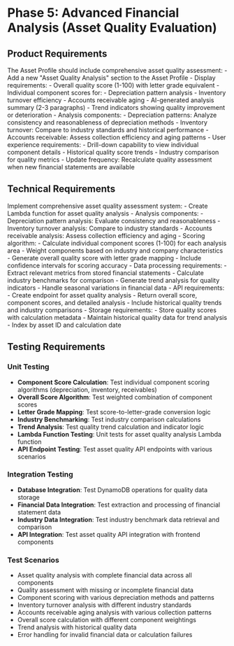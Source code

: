 # Phase 5: Advanced Financial Analysis (Asset Quality Evaluation)

## Product Requirements

The Asset Profile should include comprehensive asset quality assessment:
    - Add a new "Asset Quality Analysis" section to the Asset Profile
    - Display requirements:
        - Overall quality score (1-100) with letter grade equivalent
        - Individual component scores for:
            - Depreciation pattern analysis
            - Inventory turnover efficiency
            - Accounts receivable aging
        - AI-generated analysis summary (2-3 paragraphs)
        - Trend indicators showing quality improvement or deterioration
    - Analysis components:
        - Depreciation patterns: Analyze consistency and reasonableness of depreciation methods
        - Inventory turnover: Compare to industry standards and historical performance
        - Accounts receivable: Assess collection efficiency and aging patterns
    - User experience requirements:
        - Drill-down capability to view individual component details
        - Historical quality score trends
        - Industry comparison for quality metrics
    - Update frequency: Recalculate quality assessment when new financial statements are available

## Technical Requirements

Implement comprehensive asset quality assessment system:
    - Create Lambda function for asset quality analysis
    - Analysis components:
        - Depreciation pattern analysis: Evaluate consistency and reasonableness
        - Inventory turnover analysis: Compare to industry standards
        - Accounts receivable analysis: Assess collection efficiency and aging
    - Scoring algorithm:
        - Calculate individual component scores (1-100) for each analysis area
        - Weight components based on industry and company characteristics
        - Generate overall quality score with letter grade mapping
        - Include confidence intervals for scoring accuracy
    - Data processing requirements:
        - Extract relevant metrics from stored financial statements
        - Calculate industry benchmarks for comparison
        - Generate trend analysis for quality indicators
        - Handle seasonal variations in financial data
    - API requirements:
        - Create endpoint for asset quality analysis
        - Return overall score, component scores, and detailed analysis
        - Include historical quality trends and industry comparisons
    - Storage requirements:
        - Store quality scores with calculation metadata
        - Maintain historical quality data for trend analysis
        - Index by asset ID and calculation date

## Testing Requirements

### Unit Testing
- **Component Score Calculation**: Test individual component scoring algorithms (depreciation, inventory, receivables)
- **Overall Score Algorithm**: Test weighted combination of component scores
- **Letter Grade Mapping**: Test score-to-letter-grade conversion logic
- **Industry Benchmarking**: Test industry comparison calculations
- **Trend Analysis**: Test quality trend calculation and indicator logic
- **Lambda Function Testing**: Unit tests for asset quality analysis Lambda function
- **API Endpoint Testing**: Test asset quality API endpoints with various scenarios

### Integration Testing
- **Database Integration**: Test DynamoDB operations for quality data storage
- **Financial Data Integration**: Test extraction and processing of financial statement data
- **Industry Data Integration**: Test industry benchmark data retrieval and comparison
- **API Integration**: Test asset quality API integration with frontend components

### Test Scenarios
- Asset quality analysis with complete financial data across all components
- Quality assessment with missing or incomplete financial data
- Component scoring with various depreciation methods and patterns
- Inventory turnover analysis with different industry standards
- Accounts receivable aging analysis with various collection patterns
- Overall score calculation with different component weightings
- Trend analysis with historical quality data
- Error handling for invalid financial data or calculation failures